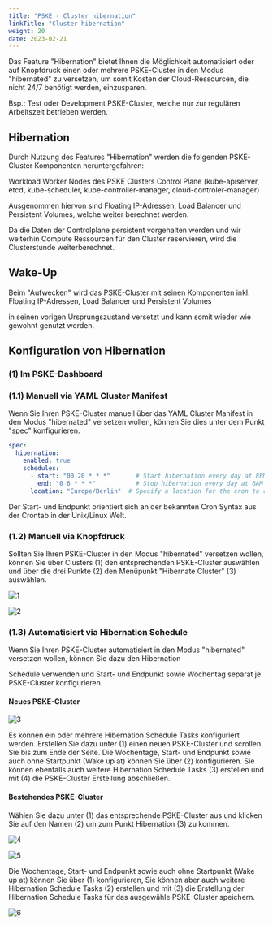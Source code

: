 ```yaml
---
title: "PSKE - Cluster hibernation"
linkTitle: "Cluster hibernation"
weight: 20
date: 2023-02-21
---
```


Das Feature "Hibernation" bietet Ihnen die Möglichkeit automatisiert oder auf Knopfdruck einen oder mehrere PSKE-Cluster in den Modus "hibernated" zu versetzen, um somit Kosten der Cloud-Ressourcen, die nicht 24/7 benötigt werden, einzusparen.

Bsp.: Test oder Development PSKE-Cluster, welche nur zur regulären Arbeitszeit betrieben werden.

## Hibernation

Durch Nutzung des Features "Hibernation" werden die folgenden PSKE-Cluster Komponenten heruntergefahren:

Workload
Worker Nodes des PSKE Clusters
Control Plane (kube-apiserver, etcd, kube-scheduler, kube-controller-manager, cloud-controler-manager)

Ausgenommen hiervon sind Floating IP-Adressen, Load Balancer und Persistent Volumes, welche weiter berechnet werden.

Da die Daten der Controlplane persistent vorgehalten werden und wir weiterhin Compute Ressourcen für den Cluster reservieren, wird die Clusterstunde weiterberechnet.

## Wake-Up

Beim "Aufwecken" wird das PSKE-Cluster mit seinen Komponenten inkl. Floating IP-Adressen, Load Balancer und Persistent Volumes

in seinen vorigen Ursprungszustand versetzt und kann somit wieder wie gewohnt genutzt werden.

## Konfiguration von Hibernation
### (1) Im PSKE-Dashboard
### (1.1) Manuell via YAML Cluster Manifest

Wenn Sie Ihren PSKE-Cluster manuell über das YAML Cluster Manifest in den Modus "hibernated" versetzen wollen, können Sie dies unter dem Punkt "spec" konfigurieren.

```yaml
spec:
  hibernation:
    enabled: true
    schedules:
      - start: "00 20 * * *"       # Start hibernation every day at 8PM
        end: "0 6 * * *"           # Stop hibernation every day at 6AM
      location: "Europe/Berlin"  # Specify a location for the cron to run in
```

Der Start- und Endpunkt orientiert sich an der bekannten Cron Syntax aus der Crontab in der Unix/Linux Welt.

### (1.2) Manuell via Knopfdruck

Sollten Sie Ihren PSKE-Cluster in den Modus "hibernated" versetzen wollen, können Sie über Clusters (1) den entsprechenden PSKE-Cluster auswählen und über die drei Punkte (2) den Menüpunkt "Hibernate Cluster" (3) auswählen.

![1](/images/content/02-pske/10-clusterinteraction/cluster-hibernation/1.png)

![2](/images/content/02-pske/10-clusterinteraction/cluster-hibernation/2.png)

### (1.3) Automatisiert via Hibernation Schedule

Wenn Sie Ihren PSKE-Cluster automatisiert in den Modus "hibernated" versetzen wollen, können Sie dazu den Hibernation

Schedule verwenden und Start- und Endpunkt sowie Wochentag separat je PSKE-Cluster konfigurieren.

#### Neues PSKE-Cluster

![3](/images/content/02-pske/10-clusterinteraction/cluster-hibernation/3.png)

Es können ein oder mehrere Hibernation Schedule Tasks konfiguriert werden. Erstellen Sie dazu unter (1) einen neuen PSKE-Cluster und scrollen Sie bis zum Ende der Seite. Die Wochentage, Start- und Endpunkt sowie auch ohne Startpunkt (Wake up at) können Sie über (2) konfigurieren. Sie können ebenfalls auch weitere Hibernation Schedule Tasks (3) erstellen und mit (4) die PSKE-Cluster Erstellung abschließen. 

#### Bestehendes PSKE-Cluster

Wählen Sie dazu unter (1) das entsprechende PSKE-Cluster aus und klicken Sie auf den Namen (2) um zum Punkt Hibernation (3) zu kommen.

![4](/images/content/02-pske/10-clusterinteraction/cluster-hibernation/4.png)

![5](/images/content/02-pske/10-clusterinteraction/cluster-hibernation/5.png)

Die Wochentage, Start- und Endpunkt sowie auch ohne Startpunkt (Wake up at) können Sie über (1) konfigurieren, Sie können aber auch weitere Hibernation Schedule Tasks (2) erstellen und mit (3) die Erstellung der Hibernation Schedule Tasks für das ausgewähle PSKE-Cluster speichern.

![6](/images/content/02-pske/10-clusterinteraction/cluster-hibernation/6.png)